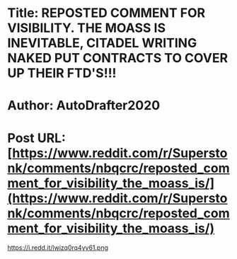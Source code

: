 # Title: REPOSTED COMMENT FOR VISIBILITY. THE MOASS IS INEVITABLE, CITADEL WRITING NAKED PUT CONTRACTS TO COVER UP THEIR FTD'S!!!
# Author: AutoDrafter2020
# Post URL: [https://www.reddit.com/r/Superstonk/comments/nbqcrc/reposted_comment_for_visibility_the_moass_is/](https://www.reddit.com/r/Superstonk/comments/nbqcrc/reposted_comment_for_visibility_the_moass_is/)


https://i.redd.it/lwizq0rq4yy61.png